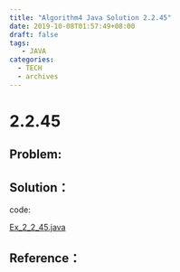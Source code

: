 ```yaml
---
title: "Algorithm4 Java Solution 2.2.45"
date: 2019-10-08T01:57:49+08:00
draft: false
tags:
   - JAVA
categories:
  - TECH
  - archives
---
```



# 2.2.45

## Problem:


## Solution：

code:

[Ex_2_2_45.java](./Ex_2_2_45.java)


## Reference：


